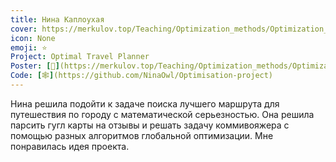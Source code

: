```yaml
---
title: Нина Каплоухая
cover: https://merkulov.top/Teaching/Optimization_methods/Optimization_methods_/Лучшие_проекты_по_оптимизации_2020/Нина_Каплоухая/kaploukhaya.png
icon: None
emoji: ⭐
Project: Optimal Travel Planner
Poster: [📎](https://merkulov.top/Teaching/Optimization_methods/Optimization_methods_/Лучшие_проекты_по_оптимизации_2020/Нина_Каплоухая/kaploukhaya.pdf)
Code: [🕸](https://github.com/NinaOwl/Optimisation-project)
---
```


Нина решила подойти к задаче поиска лучшего маршрута для путешествия по городу с математической серьезностью. Она решила парсить гугл карты на отзывы и решать задачу коммивояжера с помощью разных алгоритмов глобальной оптимизации. Мне понравилась идея проекта.
